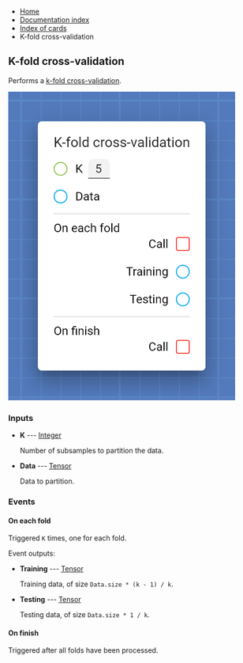 <ul class="breadcrumb">
    <li><a href="">Home</a></li>
    <li><a href="documentation">Documentation index</a></li>
    <li><a href="cards/">Index of cards</a></li>
    <li>K-fold cross-validation</li>
</ul>

## K-fold cross-validation

Performs a [k-fold cross-validation](https://en.wikipedia.org/wiki/Cross-validation_(statistics)#k-fold_cross-validation).

!["K-fold cross-validation" card](assets/img/cards/kFoldCrossValidation.png)


### Inputs


* **K** --- [Integer](types/Integer)

  Number of subsamples to partition the data.

* **Data** --- [Tensor](types/Tensor)

  Data to partition.







### Events


#### On each fold

Triggered `K` times, one for each fold.


Event outputs:


* **Training** --- [Tensor](types/Tensor)

  Training data, of size `Data.size * (k - 1) / k`.

* **Testing** --- [Tensor](types/Tensor)

  Testing data, of size `Data.size * 1 / k`.





#### On finish

Triggered after all folds have been processed.





